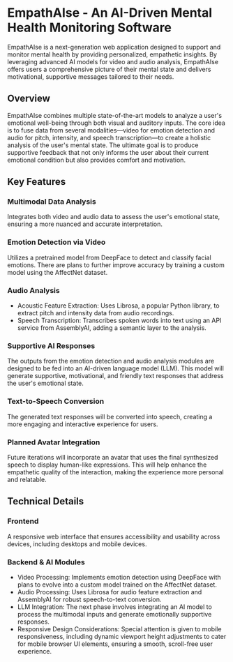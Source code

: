 # EmpathAIse - An AI-Driven Mental Health Monitoring Software

EmpathAIse is a next-generation web application designed to support and monitor mental health by providing personalized, empathetic insights. By leveraging advanced AI models for video and audio analysis, EmpathAIse offers users a comprehensive picture of their mental state and delivers motivational, supportive messages tailored to their needs.

## Overview

EmpathAIse combines multiple state-of-the-art models to analyze a user's emotional well-being through both visual and auditory inputs. The core idea is to fuse data from several modalities—video for emotion detection and audio for pitch, intensity, and speech transcription—to create a holistic analysis of the user's mental state. The ultimate goal is to produce supportive feedback that not only informs the user about their current emotional condition but also provides comfort and motivation.

## Key Features

### Multimodal Data Analysis

Integrates both video and audio data to assess the user's emotional state, ensuring a more nuanced and accurate interpretation.

### Emotion Detection via Video

Utilizes a pretrained model from DeepFace to detect and classify facial emotions. There are plans to further improve accuracy by training a custom model using the AffectNet dataset.

### Audio Analysis

- Acoustic Feature Extraction:
Uses Librosa, a popular Python library, to extract pitch and intensity data from audio recordings.
- Speech Transcription:
Transcribes spoken words into text using an API service from AssemblyAI, adding a semantic layer to the analysis.

### Supportive AI Responses

The outputs from the emotion detection and audio analysis modules are designed to be fed into an AI-driven language model (LLM). This model will generate supportive, motivational, and friendly text responses that address the user's emotional state.

### Text-to-Speech Conversion

The generated text responses will be converted into speech, creating a more engaging and interactive experience for users.

### Planned Avatar Integration

Future iterations will incorporate an avatar that uses the final synthesized speech to display human-like expressions. This will help enhance the empathetic quality of the interaction, making the experience more personal and relatable.

## Technical Details

### Frontend

A responsive web interface that ensures accessibility and usability across devices, including desktops and mobile devices.

### Backend & AI Modules

- Video Processing:
Implements emotion detection using DeepFace with plans to evolve into a custom model trained on the AffectNet dataset.
- Audio Processing:
Uses Librosa for audio feature extraction and AssemblyAI for robust speech-to-text conversion.
- LLM Integration:
The next phase involves integrating an AI model to process the multimodal inputs and generate emotionally supportive responses.
- Responsive Design Considerations:
Special attention is given to mobile responsiveness, including dynamic viewport height adjustments to cater for mobile browser UI elements, ensuring a smooth, scroll-free user experience.
